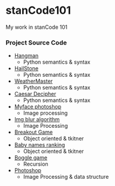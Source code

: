 # stanCode101
My work in stanCode 101

### Project Source Code
- [Hangman](https://github.com/ShinJustinHolly3317/stanCode101/tree/main/stanCode%20Photoshop)
  - Python semantics & syntax
- [HailStone](https://github.com/ShinJustinHolly3317/stanCode101/tree/main/stanCode_hailstone)
  - Python semantics & syntax
- [WeatherMaster](https://github.com/ShinJustinHolly3317/stanCode101/tree/main/stanCode_weather_master)
  - Python semantics & syntax
- [Caesar Decipher](https://github.com/ShinJustinHolly3317/stanCode101/tree/main/stanCode_caesar_cipher_decipher)
  - Python semantics & syntax
- [Myface photoshop](https://github.com/ShinJustinHolly3317/stanCode101/tree/main/stanCode_myface_photoshop)
  - Image processing
- [Img blur algorithm](https://github.com/ShinJustinHolly3317/stanCode101/tree/main/stanCode_blur_algorithm)
  - Image Processing
- [Breakout Game](https://github.com/ShinJustinHolly3317/stanCode101/tree/main/stanCode_breakout_game)
  - Object oriented & tkitner
- [Baby names ranking](https://github.com/ShinJustinHolly3317/stanCode101/tree/main/stanCode_babynames_searching)
  - Object oriented & tkitner
- [Boggle game](https://github.com/ShinJustinHolly3317/stanCode101/tree/main/stanCode_Boggle%20Game)
  - Recursion
- [Photoshop](https://github.com/ShinJustinHolly3317/stanCode101/tree/main/stanCode%20Photoshop)
  - Image Processing & data structure

